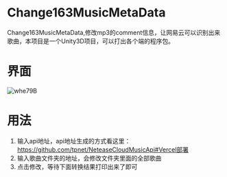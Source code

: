 # Change163MusicMetaData
Change163MusicMetaData,修改mp3的comment信息，让网易云可以识别出来歌曲，本项目是一个Unity3D项目，可以打出各个端的程序包。


# 界面

![whe79B](https://gitee.com/tpnet/UPic/raw/master/uPic/20210323/whe79B.png)
# 用法

1. 输入api地址，api地址生成的方式看这里：https://github.com/tpnet/NeteaseCloudMusicApi#Vercel部署
2. 输入歌曲文件夹的地址，会修改文件夹里面的全部歌曲
3. 点击修改，等待下面转换结果打印出来了即可


